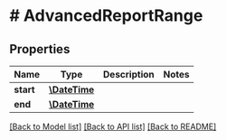 # # AdvancedReportRange

## Properties

Name | Type | Description | Notes
------------ | ------------- | ------------- | -------------
**start** | [**\DateTime**](\DateTime.md) |  | 
**end** | [**\DateTime**](\DateTime.md) |  | 

[[Back to Model list]](../../README.md#documentation-for-models) [[Back to API list]](../../README.md#documentation-for-api-endpoints) [[Back to README]](../../README.md)


